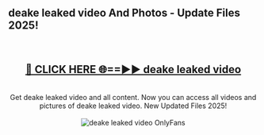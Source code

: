 <h2>deake leaked video And Photos - Update Files 2025!</h2>
<br>
<div align="center">
<h2><a href="https://linkcuts.com/hfmhzwbr" rel="nofollow">🔴 CLICK HERE 🌐==►► deake leaked video</a></h2>
<br>
Get deake leaked video and all content. Now you can access all videos and pictures of deake leaked video. New Updated Files 2025!
<br>
<br>
<a href="https://linkcuts.com/hfmhzwbr" rel="nofollow" data-target="animated-image.originalLink"><img src="https://i.ibb.co.com/WyWwxjT/player-gif2.gif" alt="deake leaked video OnlyFans" style="max-width: 100%; display: inline-block;" data-target="animated-image.originalImage"></a>
</div>
<br>